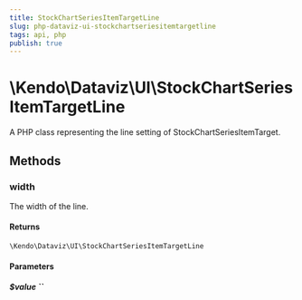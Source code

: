 ```yaml
---
title: StockChartSeriesItemTargetLine
slug: php-dataviz-ui-stockchartseriesitemtargetline
tags: api, php
publish: true
---
```


# \Kendo\Dataviz\UI\StockChartSeriesItemTargetLine

A PHP class representing the line setting of StockChartSeriesItemTarget.


## Methods

### width
The width of the line.

#### Returns
`\Kendo\Dataviz\UI\StockChartSeriesItemTargetLine`

#### Parameters

##### $value ``



